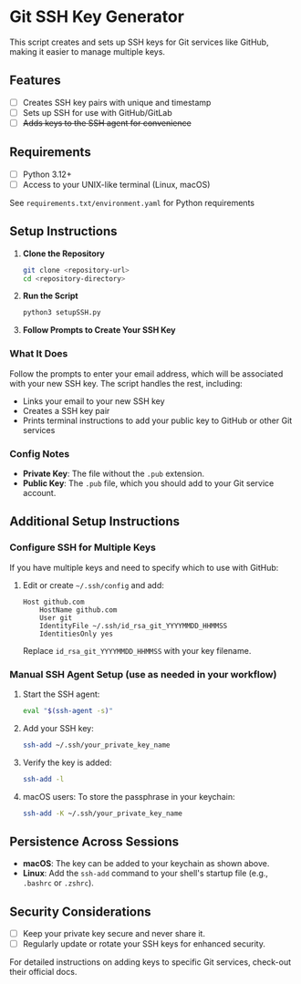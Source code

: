 # Git SSH Key Generator

This script creates and sets up SSH keys for Git services like GitHub, making it easier to manage multiple keys.

## Features

- [ ] Creates SSH key pairs with unique and timestamp
- [ ] Sets up SSH for use with GitHub/GitLab
- [ ] ~~Adds keys to the SSH agent for convenience~~

## Requirements

- [ ] Python 3.12+ 
- [ ] Access to your UNIX-like terminal (Linux, macOS)

See `requirements.txt/environment.yaml` for Python requirements

## Setup Instructions

1. **Clone the Repository**
    ```bash
    git clone <repository-url>
    cd <repository-directory>
    ```

2. **Run the Script**
    ```bash
    python3 setupSSH.py
    ```

3. **Follow Prompts to Create Your SSH Key**

### What It Does

Follow the prompts to enter your email address, which will be associated with your new SSH key. The script handles the rest, including:

- Links your email to your new SSH key
- Creates a  SSH key pair
- Prints terminal instructions to add your public key to GitHub or other Git services

### Config Notes

- **Private Key**: The file without the `.pub` extension.
- **Public Key**: The `.pub` file, which you should add to your Git service account.

## Additional Setup Instructions

### Configure SSH for Multiple Keys

If you have multiple keys and need to specify which to use with GitHub:

1. Edit or create `~/.ssh/config` and add:
    ```plaintext
    Host github.com
        HostName github.com
        User git
        IdentityFile ~/.ssh/id_rsa_git_YYYYMMDD_HHMMSS
        IdentitiesOnly yes
    ```
    Replace `id_rsa_git_YYYYMMDD_HHMMSS` with your key filename.

### Manual SSH Agent Setup (use as needed in your workflow)

1. Start the SSH agent:
    ```bash
    eval "$(ssh-agent -s)"
    ```

2. Add your SSH key:
    ```bash
    ssh-add ~/.ssh/your_private_key_name
    ```

3. Verify the key is added:
    ```bash
    ssh-add -l
    ```

4. macOS users: To store the passphrase in your keychain:
    ```bash
    ssh-add -K ~/.ssh/your_private_key_name
    ```

## Persistence Across Sessions

- **macOS**: The key can be added to your keychain as shown above.
- **Linux**: Add the `ssh-add` command to your shell's startup file (e.g., `.bashrc` or `.zshrc`).

## Security Considerations

- [ ] Keep your private key secure and never share it.
- [ ] Regularly update or rotate your SSH keys for enhanced security.

For detailed instructions on adding keys to specific Git services, check-out their official docs.